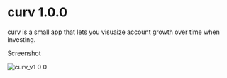 # curv 1.0.0

curv is a small app that lets you visuaize account growth over time when investing.

Screenshot

![curv_v1 0 0](https://cloud.githubusercontent.com/assets/273809/8393218/ff18b95c-1cba-11e5-8f29-c9d530a58f2a.png)
